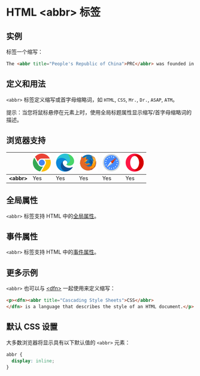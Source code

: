 HTML \<abbr> 标签
===

## 实例

标签一个缩写：

```html idoc:preview
The <abbr title="People's Republic of China">PRC</abbr> was founded in 1949.
```

## 定义和用法

`<abbr>` 标签定义缩写或首字母缩略词，如 `HTML`, `CSS`, `Mr.`, `Dr.`, `ASAP`, `ATM`。

提示：当您将鼠标悬停在元素上时，使用全局标题属性显示缩写/首字母缩略词的描述。

## 浏览器支持

| &nbsp; | ![chrome][1] | ![edge][2] | ![firefox][3] | ![safari][4] | ![opera][5] |
| ---- | ---- | ---- | ---- | ---- | ---- |
| __&lt;abbr&gt;__ | Yes | Yes | Yes | Yes | Yes |
<!--rehype:style=width: 100%; display: inline-table;-->

## 全局属性

`<abbr>` 标签支持 HTML 中的[全局属性](../reference/standardattributes.md)。

## 事件属性

`<abbr>` 标签支持 HTML 中的[事件属性](../reference/eventattributes.md)。

## 更多示例

`<abbr>` 也可以与 [\<dfn>](./dfn.md) 一起使用来定义缩写：

```html idoc:preview
<p><dfn><abbr title="Cascading Style Sheets">CSS</abbr>
</dfn> is a language that describes the style of an HTML document.</p>
```

## 默认 CSS 设置

大多数浏览器将显示具有以下默认值的 `<abbr>` 元素：

```css
abbr {
  display: inline;
}
```

[1]: ../assets/chrome.svg
[2]: ../assets/edge.svg
[3]: ../assets/firefox.svg
[4]: ../assets/safari.svg
[5]: ../assets/opera.svg